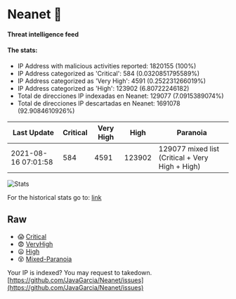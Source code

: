 # Neanet :hocho:
#### Threat intelligence feed
#### The stats:

- IP Address with malicious activities reported: 1820155 (100%)
- IP Address categorized as 'Critical':  584 (0.0320851795589%)
- IP Address categorized as 'Very High':  4591 (0.252231266019%)
- IP Address categorized as 'High':  123902 (6.80722246182)
- Total de direcciones IP indexadas en Neanet:  129077 (7.0915389074%)
- Total de direcciones IP descartadas en Neanet:  1691078 (92.9084610926%)

| Last Update | Critical | Very High | High | Paranoia |
| --- | --- | --- | --- | --- |
| 2021-08-16 07:01:58 | 584 | 4591 | 123902 | 129077 mixed list (Critical + Very High + High)|

![Stats](https://docs.google.com/spreadsheets/d/e/2PACX-1vSnaNMIXVabIpDJjufMlzH7poXnshF3mgd8Is1g9ytUEzVsP5my4Trn8f-xkoLLQ38xpL3HtmUexLo6/pubchart?oid=501124687&format=image)

For the historical stats go to: [link](/stats.csv)
## Raw
- :scream: [Critical](https://raw.githubusercontent.com/JavaGarcia/Neanet/master/blacklists/neanet_critical.txt)
- :fearful: [VeryHigh](https://raw.githubusercontent.com/JavaGarcia/Neanet/master/blacklists/neanet_veryHigh.txtt)
- :frowning: [High](https://raw.githubusercontent.com/JavaGarcia/Neanet/master/blacklists/neanet_high.txt)
- :dizzy_face: [Mixed-Paranoia](https://raw.githubusercontent.com/JavaGarcia/Neanet/master/blacklists/neanet_all.txt)


Your IP is indexed? You may request to takedown. [https://github.com/JavaGarcia/Neanet/issues](https://github.com/JavaGarcia/Neanet/issues)






























































































































































































































































































































































































































































































































































































































































































































































































































































































































































































































































































































































































































































































































































































































































































































































































































































































































































































































































































































































































































































































































































































































































































































































































































































































































































































































































































































































































































































































































































































































































































































































































































































































































































































































































































































































































































































































































































































































































































































































































































































































































































































































































































































































































































































































































































































































































































































































































































































































































































































































































































































































































































































































































































































































































































































































































































































































































































































































































































































































































































































































































































































































































































































































































































































































































































































































































































































































































































































































































































































































































































































































































































































































































































































































































































































































































































































































































































































































































































































































































































































































































































































































































































































































































